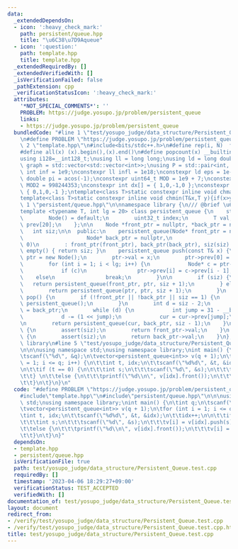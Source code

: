 ```yaml
---
data:
  _extendedDependsOn:
  - icon: ':heavy_check_mark:'
    path: persistent/queue.hpp
    title: "\u6C38\u7D9Aqueue"
  - icon: ':question:'
    path: template.hpp
    title: template.hpp
  _extendedRequiredBy: []
  _extendedVerifiedWith: []
  _isVerificationFailed: false
  _pathExtension: cpp
  _verificationStatusIcon: ':heavy_check_mark:'
  attributes:
    '*NOT_SPECIAL_COMMENTS*': ''
    PROBLEM: https://judge.yosupo.jp/problem/persistent_queue
    links:
    - https://judge.yosupo.jp/problem/persistent_queue
  bundledCode: "#line 1 \"test/yosupo_judge/data_structure/Persistent_Queue.test.cpp\"\
    \n#define PROBLEM \"https://judge.yosupo.jp/problem/persistent_queue\"\n\n#line\
    \ 2 \"template.hpp\"\n#include<bits/stdc++.h>\n#define rep(i, N)  for(int i=0;i<(N);i++)\n\
    #define all(x) (x).begin(),(x).end()\n#define popcount(x) __builtin_popcount(x)\n\
    using i128=__int128_t;\nusing ll = long long;\nusing ld = long double;\nusing\
    \ graph = std::vector<std::vector<int>>;\nusing P = std::pair<int, int>;\nconstexpr\
    \ int inf = 1e9;\nconstexpr ll infl = 1e18;\nconstexpr ld eps = 1e-6;\nconst long\
    \ double pi = acos(-1);\nconstexpr uint64_t MOD = 1e9 + 7;\nconstexpr uint64_t\
    \ MOD2 = 998244353;\nconstexpr int dx[] = { 1,0,-1,0 };\nconstexpr int dy[] =\
    \ { 0,1,0,-1 };\ntemplate<class T>static constexpr inline void chmax(T&x,T y){if(x<y)x=y;}\n\
    template<class T>static constexpr inline void chmin(T&x,T y){if(x>y)x=y;}\n#line\
    \ 1 \"persistent/queue.hpp\"\n\nnamespace library {\n/// @brief \u6C38\u7D9Aqueue\n\
    template <typename T, int lg = 20> class persistent_queue {\n    struct Node {\n\
    \        Node() = default;\n        uint32_t index;\n        T val;\n        Node*\
    \ prev[20];\n    };\n\n    Node *front_ptr = nullptr, *back_ptr = nullptr;\n \
    \   int siz;\n\n  public:\n    persistent_queue(Node* front_ptr = nullptr,\n \
    \                    Node* back_ptr = nullptr,\n                     int siz =\
    \ 0)\n        : front_ptr(front_ptr), back_ptr(back_ptr), siz(siz) {}\n    bool\
    \ empty() { return siz; }\n    persistent_queue push(const T& x) {\n        Node*\
    \ ptr = new Node();\n        ptr->val = x;\n        ptr->prev[0] = back_ptr;\n\
    \        for (int i = 1; i < lg; i++) {\n            Node* c = ptr->prev[i - 1];\n\
    \            if (c)\n                ptr->prev[i] = c->prev[i - 1];\n        \
    \    else\n                break;\n        }\n\n        if (siz) {\n         \
    \   return persistent_queue(front_ptr, ptr, siz + 1);\n        } else {\n    \
    \        return persistent_queue(ptr, ptr, siz + 1);\n        }\n    }\n    persistent_queue\
    \ pop() {\n        if (!front_ptr || !back_ptr || siz == 1) {\n            return\
    \ persistent_queue();\n        }\n        int d = siz - 2;\n        Node* cur\
    \ = back_ptr;\n        while (d) {\n            int jump = 31 - __builtin_clz(d);\n\
    \            d -= (1 << jump);\n            cur = cur->prev[jump];\n        }\n\
    \n        return persistent_queue(cur, back_ptr, siz - 1);\n    }\n\n    T front()\
    \ {\n        assert(siz);\n        return front_ptr->val;\n    }\n    T back()\
    \ {\n        assert(siz);\n        return back_ptr->val;\n    }\n};\n};  // namespace\
    \ library\n#line 5 \"test/yosupo_judge/data_structure/Persistent_Queue.test.cpp\"\
    \n\n\nusing namespace std;\nusing namespace library;\nint main() {\n\tint q;\n\
    \tscanf(\"%d\", &q);\n\tvector<persistent_queue<int>> v(q + 1);\n\tfor (int i\
    \ = 1; i <= q; i++) {\n\t\tint t, idx;\n\t\tscanf(\"%d%d\", &t, &idx);\n\t\tidx++;\n\
    \n\t\tif (t == 0) {\n\t\t\tint s;\n\t\t\tscanf(\"%d\", &s);\n\t\t\tv[i] = v[idx].push(s);\n\
    \t\t} \n\t\telse {\n\t\t\tprintf(\"%d\\n\", v[idx].front());\n\t\t\tv[i] = v[idx].pop();\n\
    \t\t}\n\t}\n}\n"
  code: "#define PROBLEM \"https://judge.yosupo.jp/problem/persistent_queue\"\n\n\
    #include\"template.hpp\"\n#include\"persistent/queue.hpp\"\n\n\nusing namespace\
    \ std;\nusing namespace library;\nint main() {\n\tint q;\n\tscanf(\"%d\", &q);\n\
    \tvector<persistent_queue<int>> v(q + 1);\n\tfor (int i = 1; i <= q; i++) {\n\t\
    \tint t, idx;\n\t\tscanf(\"%d%d\", &t, &idx);\n\t\tidx++;\n\n\t\tif (t == 0) {\n\
    \t\t\tint s;\n\t\t\tscanf(\"%d\", &s);\n\t\t\tv[i] = v[idx].push(s);\n\t\t} \n\
    \t\telse {\n\t\t\tprintf(\"%d\\n\", v[idx].front());\n\t\t\tv[i] = v[idx].pop();\n\
    \t\t}\n\t}\n}"
  dependsOn:
  - template.hpp
  - persistent/queue.hpp
  isVerificationFile: true
  path: test/yosupo_judge/data_structure/Persistent_Queue.test.cpp
  requiredBy: []
  timestamp: '2023-04-06 18:29:27+09:00'
  verificationStatus: TEST_ACCEPTED
  verifiedWith: []
documentation_of: test/yosupo_judge/data_structure/Persistent_Queue.test.cpp
layout: document
redirect_from:
- /verify/test/yosupo_judge/data_structure/Persistent_Queue.test.cpp
- /verify/test/yosupo_judge/data_structure/Persistent_Queue.test.cpp.html
title: test/yosupo_judge/data_structure/Persistent_Queue.test.cpp
---
```


